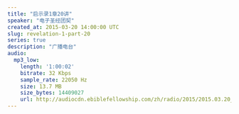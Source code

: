 ```yaml
---
title: "启示录1章20讲"
speaker: "电子圣经团契"
created_at: 2015-03-20 14:00:00 UTC
slug: revelation-1-part-20
series: true
description: "广播电台"
audio:
  mp3_low:
    length: '1:00:02'
    bitrate: 32 Kbps
    sample_rate: 22050 Hz
    size: 13.7 MB
    size_bytes: 14409027
    url: http://audiocdn.ebiblefellowship.com/zh/radio/2015/2015.03.20_EBF_-_Revelation_1_Part_20.mp3
---
```

